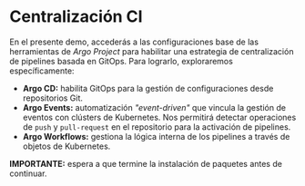 # Centralización CI

En el presente demo, accederás a las configuraciones base de las herramientas de _Argo Project_ para habilitar una estrategia de centralización de pipelines basada en GitOps. Para lograrlo, exploraremos específicamente:

* __Argo CD:__ habilita GitOps para la gestión de configuraciones desde repositorios Git.
* __Argo Events:__ automatización _"event-driven"_ que vincula la gestión de eventos con clústers de Kubernetes. Nos permitirá detectar operaciones de `push` y `pull-request` en el repositorio para la activación de pipelines.
* __Argo Workflows:__ gestiona la lógica interna de los pipelines a través de objetos de Kubernetes.

__IMPORTANTE:__ espera a que termine la instalación de paquetes antes de continuar.